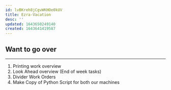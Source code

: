 ```yaml
---
id: lvBKreh8jCgvWKHOe0kUV
title: Ezra-Vacation
desc: ''
updated: 1643650249140
created: 1643641419587
---
```


## Want to go over
---
1. Printing work overview
1. Look Ahead overview (End of week tasks)
1. Divider Work Orders
1. Make Copy of Python Script for both our machines

